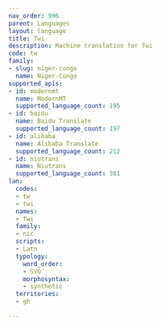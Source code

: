```yaml
---
nav_order: 996
parent: Languages
layout: language
title: Twi
description: Machine translation for Twi
code: tw
family:
- slug: niger-congo
  name: Niger-Congo
supported_apis:
- id: modernmt
  name: ModernMT
  supported_language_count: 195
- id: baidu
  name: Baidu Translate
  supported_language_count: 197
- id: alibaba
  name: Alibaba Translate
  supported_language_count: 212
- id: niutrans
  name: Niutrans
  supported_language_count: 381
lan:
  codes:
  - tw
  - twi
  names:
  - Twi
  family:
  - nic
  scripts:
  - Latn
  typology:
    word_order:
    - SVO
    morphosyntax:
    - synthetic
  territories:
  - gh

---
```


